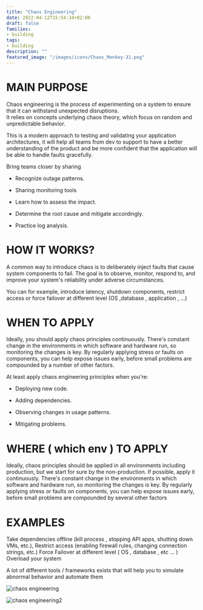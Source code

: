 ```yaml
---
title: "Chaos Engineering"
date: 2022-04-12T15:54:34+02:00
draft: false
families:
- building
tags:
- building
description: ""
featured_image: "/images/icons/Chaos_Monkey-31.png"
---
```


# MAIN PURPOSE

Chaos engineering is the process of experimenting on a system to ensure that it can withstand unexpected disruptions.  
It relies on concepts underlying chaos theory, which focus on random and unpredictable behavior.

This is a modern approach to testing and validating your application architectures, it will help all teams from dev to support to have a better understanding of the product and be more confident that the application will be able to handle faults gracefully.

Bring teams closer by sharing

* Recognize outage patterns.

* Sharing monitoring tools

* Learn how to assess the impact.

* Determine the root cause and mitigate accordingly.

* Practice log analysis.



# HOW IT WORKS?

A common way to introduce chaos is to deliberately inject faults that cause system components to fail. The goal is to observe, monitor, respond to, and improve your system's reliability under adverse circumstances.

You can for example, introduce latency, shutdown components, restrict access or force failover at different level (OS ,database , application , ...)



# WHEN TO APPLY

Ideally, you should apply chaos principles continuously. There's constant change in the environments in which software and hardware run, so monitoring the changes is key. By regularly applying stress or faults on components, you can help expose issues early, before small problems are compounded by a number of other factors.

At least apply chaos engineering principles when you're:

* Deploying new code.

* Adding dependencies.

* Observing changes in usage patterns.

* Mitigating problems.



# WHERE ( which env ) TO APPLY

Ideally, chaos principles should be applied in all environments including production, but we start for sure by the non-production. If possible, apply it continuously. There's constant change in the environments in which software and hardware run, so monitoring the changes is key. By regularly applying stress or faults on components, you can help expose issues early, before small problems are compounded by several other factors



# EXAMPLES


Take dependencies offline (kill process , stopping API apps, shutting down VMs, etc.),
Restrict access (enabling firewall rules, changing connection strings, etc.)
Force Failover at different level  ( OS , database , etc … )  
Overload your system

A lot of different tools / frameworks exists that will help you to simulate abnormal behavior and automate them  


![chaos engineering](/images/building/chaos_engineering1.png)


![chaos engineering2](/images/building/chaos_engineering2.png)

 
